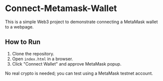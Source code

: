 # Connect-Metamask-Wallet


This is a simple Web3 project to demonstrate connecting a MetaMask wallet to a webpage.


## How to Run
1. Clone the repository.
2. Open `index.html` in a browser.
3. Click "Connect Wallet" and approve MetaMask popup.


No real crypto is needed; you can test using a MetaMask testnet account.